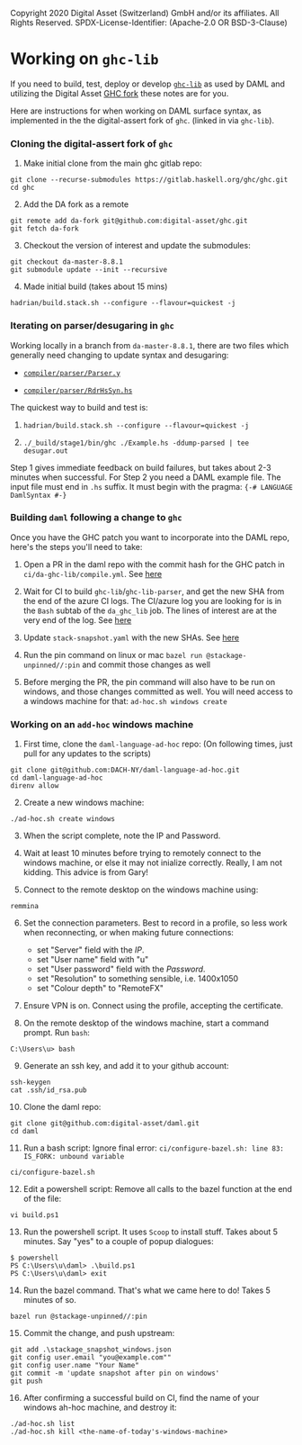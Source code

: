 Copyright 2020 Digital Asset (Switzerland) GmbH and/or its affiliates. All Rights Reserved.
SPDX-License-Identifier: (Apache-2.0 OR BSD-3-Clause)

# Working on `ghc-lib`

If you need to build, test, deploy or develop [`ghc-lib`](https://github.com/digital-asset/ghc-lib) as used by DAML and utilizing the Digital Asset [GHC fork](https://github.com/digital-asset/ghc) these notes are for you.

Here are instructions for when working on DAML surface syntax, as implemented in the the digital-assert fork of `ghc`. (linked in via `ghc-lib`).


### Cloning the digital-assert fork of `ghc`

1. Make initial clone from the main ghc gitlab repo:
```
git clone --recurse-submodules https://gitlab.haskell.org/ghc/ghc.git
cd ghc
```

2. Add the DA fork as a remote
```
git remote add da-fork git@github.com:digital-asset/ghc.git
git fetch da-fork
```

3. Checkout the version of interest and update the submodules:
```
git checkout da-master-8.8.1
git submodule update --init --recursive
```

4. Made initial build (takes about 15 mins)
```
hadrian/build.stack.sh --configure --flavour=quickest -j
```


### Iterating on parser/desugaring in `ghc`

Working locally in a branch from `da-master-8.8.1`, there are two files which generally need changing to update syntax and desugaring:

- [`compiler/parser/Parser.y`](https://github.com/digital-asset/ghc/blob/da-master-8.8.1/compiler/parser/Parser.y)

- [`compiler/parser/RdrHsSyn.hs`](https://github.com/digital-asset/ghc/blob/da-master-8.8.1/compiler/parser/RdrHsSyn.hs)


The quickest way to build and test is:

1. `hadrian/build.stack.sh --configure --flavour=quickest -j`

2. `./_build/stage1/bin/ghc ./Example.hs -ddump-parsed | tee desugar.out`

Step 1 gives immediate feedback on build failures, but takes about 2-3 minutes when successful. For Step 2 you need a DAML example file. The input file must end in `.hs` suffix. It must begin with the pragma: `{-# LANGUAGE DamlSyntax #-}`


### Building `daml` following a change to `ghc`

Once you have the GHC patch you want to incorporate into the DAML repo, here's the steps you'll need to take:

1. Open a PR in the daml repo with the commit hash for the GHC patch in `ci/da-ghc-lib/compile.yml`. See [here](https://github.com/digital-asset/daml/pull/7489/commits/fedc456260f598f9924ce62d9765c3c09b8ad861)

2. Wait for CI to build `ghc-lib`/`ghc-lib-parser`, and get the new SHA from the end of the azure CI logs. The CI/azure log you are looking for is in the `Bash` subtab of the `da_ghc_lib` job. The lines of interest are at the very end of the log. See [here](https://dev.azure.com/digitalasset/adadc18a-d7df-446a-aacb-86042c1619c6/_apis/build/builds/60342/logs/52)

3. Update `stack-snapshot.yaml` with the new SHAs. See [here](https://github.com/digital-asset/daml/pull/7489/commits/f0198dc694238437357706c81b0c3d1979483d7a)

3. Run the pin command on linux or mac `bazel run @stackage-unpinned//:pin` and commit those changes as well

4. Before merging the PR, the pin command will also have to be run on windows, and those changes committed as well. You will need access to a windows machine for that: `ad-hoc.sh windows create`


### Working on an `add-hoc` windows machine

1. First time, clone the `daml-language-ad-hoc` repo: (On following times, just pull for any updates to the scripts)
```
git clone git@github.com:DACH-NY/daml-language-ad-hoc.git
cd daml-language-ad-hoc
direnv allow
```

2. Create a new windows machine:
```
./ad-hoc.sh create windows
```

3. When the script complete, note the IP and Password.

4. Wait at least 10 minutes before trying to remotely connect to the windows machine, or else it may not inialize correctly. Really, I am not kidding. This advice is from Gary!

5. Connect to the remote desktop on the windows machine using:
```
remmina
```

6. Set the connection parameters. Best to record in a profile, so less work when reconnecting, or when making future connections:

    - set "Server" field with the _IP_.
    - set "User name" field with "u"
    - set "User password" field with the _Password_.
    - set "Resolution" to something sensible, i.e. 1400x1050
    - set "Colour depth" to "RemoteFX"

7. Ensure VPN is on. Connect using the profile, accepting the certificate.

8. On the remote desktop of the windows machine, start a command prompt. Run `bash`:
```
C:\Users\u> bash
```

9. Generate an ssh key, and add it to your github account:
```
ssh-keygen
cat .ssh/id_rsa.pub
```

10. Clone the daml repo:
```
git clone git@github.com:digital-asset/daml.git
cd daml
```

11. Run a bash script: Ignore final error: `ci/configure-bazel.sh: line 83: IS_FORK: unbound variable`
```
ci/configure-bazel.sh
```

12. Edit a powershell script: Remove all calls to the bazel function at the end of the file:
```
vi build.ps1
```

13. Run the powershell script. It uses `Scoop` to install stuff. Takes about 5 minutes. Say "yes" to a couple of popup dialogues:
```
$ powershell
PS C:\Users\u\daml> .\build.ps1
PS C:\Users\u\daml> exit
```

14. Run the bazel command. That's what we came here to do! Takes 5 minutes of so.
```
bazel run @stackage-unpinned//:pin
```

15. Commit the change, and push upstream:
```
git add .\stackage_snapshot_windows.json
git config user.email "you@example.com""
git config user.name "Your Name"
git commit -m 'update snapshot after pin on windows'
git push
```

16. After confirming a successful build on CI, find the name of your windows ah-hoc machine, and destroy it:
```
./ad-hoc.sh list
./ad-hoc.sh kill <the-name-of-today's-windows-machine>
```
